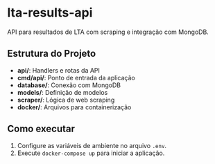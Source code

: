 # lta-results-api

API para resultados de LTA com scraping e integração com MongoDB.

## Estrutura do Projeto

- **api/**: Handlers e rotas da API
- **cmd/api/**: Ponto de entrada da aplicação
- **database/**: Conexão com MongoDB
- **models/**: Definição de modelos
- **scraper/**: Lógica de web scraping
- **docker/**: Arquivos para containerização

## Como executar

1. Configure as variáveis de ambiente no arquivo `.env`.
2. Execute `docker-compose up` para iniciar a aplicação.


